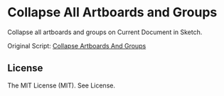 Collapse All Artboards and Groups
=================================

Collapse all artboards and groups on Current Document in Sketch.

Original Script: [Collapse Artboards And Groups](https://github.com/daneden/sketch-collapse-all)

## License

The MIT License (MIT). See License.
